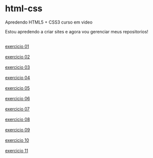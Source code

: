 # html-css
 <p>Apredendo HTML5 + CSS3 curso em video</p>
<p>Estou apredendo a criar sites e agora vou gerenciar meus repositorios!</p>
<br><a href="https://github.com/Maksuelzzz/html-css/blob/main/exercicios/modulo-01/ex001/index.html">exercicio 01</a></br>
<br><a href="https://github.com/Maksuelzzz/html-css/blob/main/exercicios/modulo-01/ex002/index.html">exercicio 02</a></br>
<br><a href="https://github.com/Maksuelzzz/html-css/blob/main/exercicios/modulo-01/ex003/index.html">exercicio 03</a></br>
<br><a href="https://github.com/Maksuelzzz/html-css/blob/main/exercicios/modulo-01/ex004/index.html">exercicio 04</a></br>
<br><a href="https://github.com/Maksuelzzz/html-css/blob/main/exercicios/modulo-01/ex005/index.html">exercicio 05</a></br>
<br><a href="https://github.com/Maksuelzzz/html-css/blob/main/exercicios/modulo-01/ex006/index.html">exercicio 06</a></br>
<br><a href="https://github.com/Maksuelzzz/html-css/blob/main/exercicios/modulo-01/ex007/index.html">exercicio 07</a></br>
<br><a href="https://github.com/Maksuelzzz/html-css/blob/main/exercicios/modulo-01/ex008/index.html">exercicio 08</a></br>
<br><a href="https://github.com/Maksuelzzz/html-css/blob/main/exercicios/modulo-01/ex009/index.html">exercicio 09</a></br>
<br><a href="https://github.com/Maksuelzzz/html-css/blob/main/exercicios/modulo-01/ex010/index.html">exercicio 10</a></br>
<br><a href="https://github.com/Maksuelzzz/html-css/blob/main/exercicios/modulo-01/ex011/index.html">exercicio 11</a></br>


